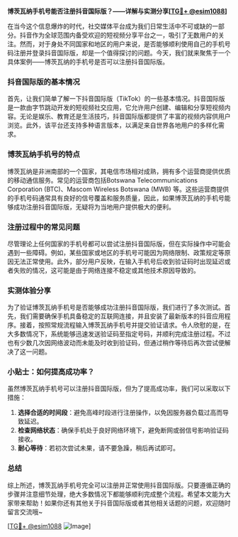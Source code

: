 **博茨瓦纳手机号能否注册抖音国际版？——详解与实测分享[[TG💪+ @esim1088](https://t.me/s/esim1088)]**

在当今这个信息爆炸的时代，社交媒体平台成为我们日常生活中不可或缺的一部分。抖音作为全球范围内备受欢迎的短视频分享平台之一，吸引了无数用户的关注。然而，对于身处不同国家和地区的用户来说，是否能够顺利使用自己的手机号码注册并登录抖音国际版，却是一个值得探讨的问题。今天，我们就来聚焦于一个具体案例——博茨瓦纳的手机号是否可以注册抖音国际版。

### 抖音国际版的基本情况

首先，让我们简单了解一下抖音国际版（TikTok）的一些基本情况。抖音国际版是一款由字节跳动开发的短视频社交应用，它允许用户创建、编辑和分享短视频内容。无论是娱乐、教育还是生活技巧，抖音国际版都提供了丰富的视频内容供用户浏览。此外，该平台还支持多种语言版本，以满足来自世界各地用户的多样化需求。

### 博茨瓦纳手机号的特点

博茨瓦纳是非洲南部的一个国家，其电信市场相对成熟，拥有多个运营商提供优质的移动通信服务。常见的运营商包括Botswana Telecommunications Corporation (BTC)、Mascom Wireless Botswana (MWB) 等。这些运营商提供的手机号码通常具有良好的信号覆盖和服务质量，因此，如果博茨瓦纳的手机号能够成功注册抖音国际版，无疑将为当地用户提供极大的便利。

### 注册过程中的常见问题

尽管理论上任何国家的手机号都可以尝试注册抖音国际版，但在实际操作中可能会遇到一些障碍。例如，某些国家或地区的手机号可能因为网络限制、政策规定等原因无法正常使用。此外，部分用户反映，在输入手机号后收到验证码时出现延迟或者失败的情况，这可能是由于网络连接不稳定或其他技术原因导致的。

### 实测体验分享

为了验证博茨瓦纳手机号是否能够成功注册抖音国际版，我们进行了多次测试。首先，我们需要确保手机具备稳定的互联网连接，并且安装了最新版本的抖音应用程序。接着，按照常规流程输入博茨瓦纳手机号并提交验证请求。令人欣慰的是，在大多数情况下，系统能够迅速发送验证码至指定号码，并顺利完成注册过程。不过也有少数几次因网络波动而未能及时收到验证码，但通过稍作等待后再次尝试便解决了这一问题。

### 小贴士：如何提高成功率？

虽然博茨瓦纳手机号可以注册抖音国际版，但为了提高成功率，我们可以采取以下措施：
1. **选择合适的时间段**：避免高峰时段进行注册操作，以免因服务器负载过高而导致延迟。
2. **检查网络状态**：确保手机处于良好网络环境下，避免断网或弱信号影响验证码接收。
3. **耐心等待**：若初次尝试未果，请不要急躁，稍后再试即可。

### 总结

综上所述，博茨瓦纳手机号完全可以注册并正常使用抖音国际版。只要遵循正确的步骤并注意细节处理，绝大多数情况下都能够顺利完成整个流程。希望本文能为大家带来帮助！如果你还有其他关于抖音国际版或者其他相关话题的问题，欢迎随时留言交流哦~

[[TG💪+ @esim1088](https://t.me/s/esim1088) ![Image](https://i.postimg.cc/4NQfJmqS/Snipaste-2025-05-13-00-14-12.png)]